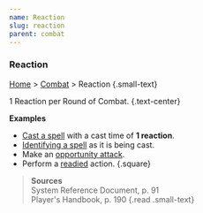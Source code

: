 ```yaml
---
name: Reaction
slug: reaction
parent: combat
---
```

### Reaction
[Home](dm-operations-center) > [Combat](combat-menu) > Reaction {.small-text}

1 Reaction per Round of Combat. {.text-center}

**Examples**
- [Cast a spell](cast-spell) with a cast time of **1 reaction**.
- [Identifying a spell](identify-spell) as it is being cast.
- Make an [opportunity attack](opportunity-attack).
- Perform a [readied](ready) action.
{.square}

> **Sources** <br/>
> System Reference Document, p. 91<br/>
> Player's Handbook, p. 190
{.read .small-text}